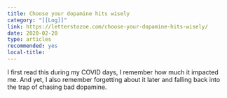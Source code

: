 ```yaml
---
title: Choose your dopamine hits wisely
category: "[[Log]]"
link: https://letterstozoe.com/choose-your-dopamine-hits-wisely/
date: 2020-02-20
type: articles
recommended: yes
local-title:
---
```

I first read this during my COVID days, I remember how much it impacted me. And yet, I also remember forgetting about it later and falling back into the trap of chasing bad dopamine.